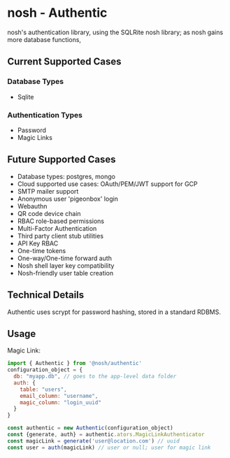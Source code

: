 # nosh - Authentic

nosh's authentication library, using the SQLRite nosh library;
as nosh gains more database functions, 

## Current Supported Cases

### Database Types

- Sqlite

### Authentication Types

- Password
- Magic Links

## Future Supported Cases

- Database types: postgres, mongo
- Cloud supported use cases: OAuth/PEM/JWT support for GCP
- SMTP mailer support
- Anonymous user 'pigeonbox' login
- Webauthn
- QR code device chain
- RBAC role-based permissions
- Multi-Factor Authentication
- Third party client stub utilities
- API Key RBAC
- One-time tokens
- One-way/One-time forward auth
- Nosh shell layer key compatibility
- Nosh-friendly user table creation



## Technical Details

Authentic uses scrypt for password hashing, stored in a standard RDBMS.

## Usage

Magic Link:

```javascript
import { Authentic } from '@nosh/authentic'
configuration_object = {
  db: "myapp.db", // goes to the app-level data folder
  auth: {
    table: "users",
    email_column: "username",
    magic_column: "login_uuid"
  }
}

const authentic = new Authentic(configuration_object)
const {generate, auth} = authentic.ators.MagicLinkAuthenticator
const magicLink = generate('user@location.com') // uuid
const user = auth(magicLink) // user or null; user for magic link
```


